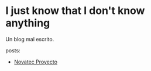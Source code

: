 <h1>I just know that I don't know anything</h1>

Un blog mal escrito.

posts:

* [Novatec Proyecto](posts/novatec.md)